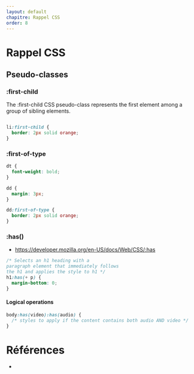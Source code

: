 ```yaml
---
layout: default
chapitre: Rappel CSS
order: 8
---
```

# Rappel CSS

## Pseudo-classes


### :first-child

The :first-child CSS pseudo-class represents the first element among a group of sibling elements.

```css

li:first-child {
  border: 2px solid orange;
}

```

### :first-of-type

```css
dt {
  font-weight: bold;
}

dd {
  margin: 3px;
}

dd:first-of-type {
  border: 2px solid orange;
}


```

### :has()

- https://developer.mozilla.org/en-US/docs/Web/CSS/:has


```css
/* Selects an h1 heading with a
paragraph element that immediately follows
the h1 and applies the style to h1 */
h1:has(+ p) {
  margin-bottom: 0;
}

```

#### Logical operations

```css
body:has(video):has(audio) {
  /* styles to apply if the content contains both audio AND video */
}

```




# Références
- [](https://developer.mozilla.org/en-US/docs/Web/CSS/)